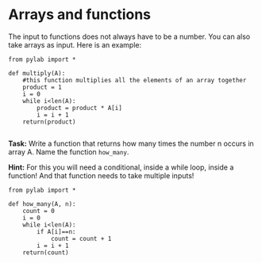 # Arrays and functions

The input to functions does not always have to be a number. You can also take arrays as input. Here is an example:


```
from pylab import *

def multiply(A):
    #this function multiplies all the elements of an array together
    product = 1
    i = 0
    while i<len(A):
        product = product * A[i]
        i = i + 1
    return(product)
    
 ```
 
 **Task:** Write a function that returns how many times the number n occurs in array A. Name the function `how_many`. 
 
 **Hint:** For this you will need a conditional, inside a while loop, inside a function! And that function needs to take multiple inputs!


```
from pylab import *

def how_many(A, n):
    count = 0
    i = 0
    while i<len(A):
        if A[i]==n:
            count = count + 1
        i = i + 1
    return(count)


```
